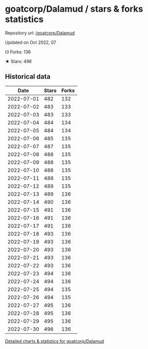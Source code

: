 # goatcorp/Dalamud / stars & forks statistics

Repository url: [/goatcorp/Dalamud](https://github.com/goatcorp/Dalamud)

Updated on Oct 2022, 07

☋ Forks: 136

★ Stars: 496

## Historical data
| Date | Stars | Forks |
|------|-------|-------|
| 2022-07-01 | 482 | 132 | 
| 2022-07-02 | 483 | 133 | 
| 2022-07-03 | 483 | 133 | 
| 2022-07-04 | 484 | 134 | 
| 2022-07-05 | 484 | 134 | 
| 2022-07-06 | 485 | 135 | 
| 2022-07-07 | 487 | 135 | 
| 2022-07-08 | 488 | 135 | 
| 2022-07-09 | 488 | 135 | 
| 2022-07-10 | 488 | 135 | 
| 2022-07-11 | 488 | 135 | 
| 2022-07-12 | 489 | 135 | 
| 2022-07-13 | 489 | 136 | 
| 2022-07-14 | 490 | 136 | 
| 2022-07-15 | 491 | 136 | 
| 2022-07-16 | 491 | 136 | 
| 2022-07-17 | 491 | 136 | 
| 2022-07-18 | 493 | 136 | 
| 2022-07-19 | 493 | 136 | 
| 2022-07-20 | 493 | 136 | 
| 2022-07-21 | 493 | 136 | 
| 2022-07-22 | 493 | 136 | 
| 2022-07-23 | 494 | 136 | 
| 2022-07-24 | 494 | 136 | 
| 2022-07-25 | 494 | 135 | 
| 2022-07-26 | 494 | 135 | 
| 2022-07-27 | 495 | 136 | 
| 2022-07-28 | 495 | 136 | 
| 2022-07-29 | 495 | 136 | 
| 2022-07-30 | 496 | 136 | 


[Detailed charts & statistics for goatcorp/Dalamud](https://reviewgithub.com/rep/goatcorp/Dalamud)

